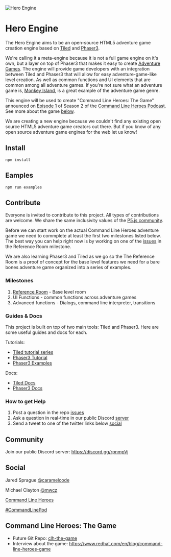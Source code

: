 ![Hero Engine](https://user-images.githubusercontent.com/3926730/45370277-e1fd9300-b5b5-11e8-80f9-c4249af4d5b2.png)


# Hero Engine

The Hero Engine aims to be an open-source HTML5 adventure game creation engine based on [Tiled](https://www.mapeditor.org/) and [Phaser3](https://phaser.io/).

We're calling it a meta-engine because it is not a full game engine on it's own, but a layer on top of Phaser3 that makes it easy to create [Adventure Games](https://en.wikipedia.org/wiki/Adventure_game).
The engine will provide game developers with an integration between Tiled and Phaser3 that will allow for easy adventure-game-like level creation.  As well as common functions and UI elements that are common among all
adventure games.  If you're not sure what an adventure game is, [Monkey Island](https://en.wikipedia.org/wiki/The_Secret_of_Monkey_Island), is a great example of the adventure game genre.

This engine will be used to create "Command Line Heroes: The Game" announced on [Episode 1](https://www.redhat.com/en/command-line-heroes/season-2/press-start) of Season 2 of the [Command Line Heroes Podcast](https://www.redhat.com/en/command-line-heroes).  See more about the game [below](#Command-Line-Heroes:-The-Game).

We are creating a new engine because we couldn't find any existing open source HTML5 adventure game creators out there. But if you know of any open source adventure game engines for the web let us know!

## Install

    npm install

## Eamples

    npm run examples

## Contribute

Everyone is invited to contribute to this project.  All types of contributions are welcome.  We share the same inclusivity values of the [P5.js community](https://p5js.org/community/).

Before we can start work on the actual Command Line Heroes adventure game we need to commplete at least the first two milestones listed below.  The best way you can help right now is by working on one of the [issues](https://github.com/CommandLineHeroes/hero-engine/issues) in the Reference Room milestone.

We are also learning Phaser3 and Tiled as we go so the The Reference Room is a proof of concept for the base level features we need for a bare bones adventure game organized into a series of examples.

### Milestones

1. [Reference Room](https://github.com/CommandLineHeroes/hero-engine/milestone/1) - Base level room
2. UI Functions - common functions across adventure games
3. Advanced functions - Dialogs, command line interpreter, transitions

### Guides & Docs

This project is built on top of two main tools: Tiled and Phaser3. Here are some useful guides and docs for each.

Tutorials:
* [Tiled tutorial series](https://www.youtube.com/watch?v=ZwaomOYGuYo)
* [Phaser3 Tutorial](https://phaser.io/tutorials/making-your-first-phaser-3-game)
* [Phaser3 Examples](https://labs.phaser.io/)

Docs:
* [Tiled Docs](https://doc.mapeditor.org/en/stable/)
* [Phaser3 Docs](https://photonstorm.github.io/phaser3-docs/index.html)


### How to get Help

1. Post a question in the repo [issues](https://github.com/CommandLineHeroes/hero-engine/issues)
2. Ask a question in real-time in our public Discord [server](https://discord.gg/rpnmpVj)
3. Send a tweet to one of the twitter links below [social](#social)

## Community

Join our public Discord server: https://discord.gg/rpnmpVj

## Social

Jared Sprague [@caramelcode](https://twitter.com/caramelcode)

Michael Clayton [@mwcz](https://twitter.com/mwcz)

[Command Line Heroes](https://www.redhat.com/en/command-line-heroes)

[#CommandLinePod](https://twitter.com/hashtag/CommandLinePod?src=hash)

## Command Line Heroes: The Game
* Future Git Repo: [clh-the-game](https://github.com/CommandLineHeroes/clh-the-game)
* Interview about the game: https://www.redhat.com/en/blog/command-line-heroes-game
